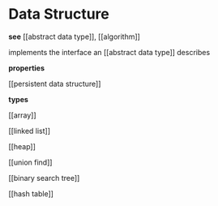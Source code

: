 # Data Structure

**see** [[abstract data type]], [[algorithm]]

implements the interface an [[abstract data type]] describes

**properties**

[[persistent data structure]]

**types**

[[array]]

[[linked list]]

[[heap]]

[[union find]]

[[binary search tree]]

[[hash table]]
